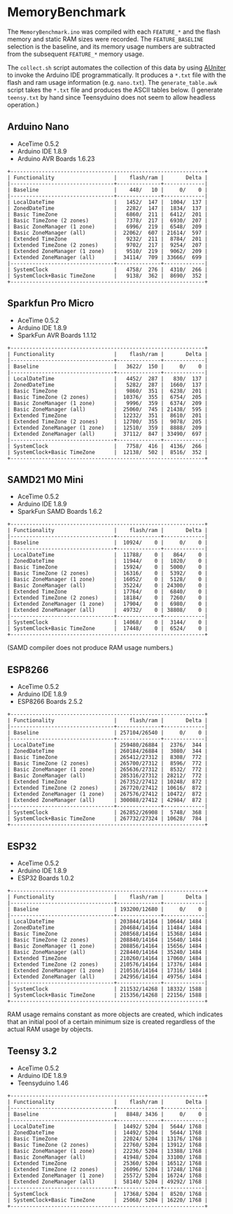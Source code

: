 # MemoryBenchmark

The `MemoryBenchmark.ino` was compiled with each `FEATURE_*` and the flash
memory and static RAM sizes were recorded. The `FEATURE_BASELINE` selection is
the baseline, and its memory usage  numbers are subtracted from the subsequent
`FEATURE_*` memory usage.

The `collect.sh` script automates the collection of this data by using
[AUniter](https://github.com/bxparks/AUniter) to invoke the Arduino IDE
programmatically. It produces a `*.txt` file with the flash and ram usage
information (e.g. `nano.txt`). The `generate_table.awk` script takes the `*.txt`
file and produces the ASCII tables below. (I generate `teensy.txt` by hand since
Teensyduino does not seem to allow headless operation.)

## Arduino Nano

* AceTime 0.5.2
* Arduino IDE 1.8.9
* Arduino AVR Boards 1.6.23

```
+--------------------------------------------------------------+
| Functionality                   |    flash/ram |       Delta |
|---------------------------------+--------------+-------------|
| Baseline                        |    448/   10 |     0/    0 |
|---------------------------------+--------------+-------------|
| LocalDateTime                   |   1452/  147 |  1004/  137 |
| ZonedDateTime                   |   2282/  147 |  1834/  137 |
| Basic TimeZone                  |   6860/  211 |  6412/  201 |
| Basic TimeZone (2 zones)        |   7378/  217 |  6930/  207 |
| Basic ZoneManager (1 zone)      |   6996/  219 |  6548/  209 |
| Basic ZoneManager (all)         |  22062/  607 | 21614/  597 |
| Extended TimeZone               |   9232/  211 |  8784/  201 |
| Extended TimeZone (2 zones)     |   9702/  217 |  9254/  207 |
| Extended ZoneManager (1 zone)   |   9510/  219 |  9062/  209 |
| Extended ZoneManager (all)      |  34114/  709 | 33666/  699 |
|---------------------------------+--------------+-------------|
| SystemClock                     |   4758/  276 |  4310/  266 |
| SystemClock+Basic TimeZone      |   9138/  362 |  8690/  352 |
+--------------------------------------------------------------+
```

## Sparkfun Pro Micro

* AceTime 0.5.2
* Arduino IDE 1.8.9
* SparkFun AVR Boards 1.1.12

```
+--------------------------------------------------------------+
| Functionality                   |    flash/ram |       Delta |
|---------------------------------+--------------+-------------|
| Baseline                        |   3622/  150 |     0/    0 |
|---------------------------------+--------------+-------------|
| LocalDateTime                   |   4452/  287 |   830/  137 |
| ZonedDateTime                   |   5282/  287 |  1660/  137 |
| Basic TimeZone                  |   9860/  351 |  6238/  201 |
| Basic TimeZone (2 zones)        |  10376/  355 |  6754/  205 |
| Basic ZoneManager (1 zone)      |   9996/  359 |  6374/  209 |
| Basic ZoneManager (all)         |  25060/  745 | 21438/  595 |
| Extended TimeZone               |  12232/  351 |  8610/  201 |
| Extended TimeZone (2 zones)     |  12700/  355 |  9078/  205 |
| Extended ZoneManager (1 zone)   |  12510/  359 |  8888/  209 |
| Extended ZoneManager (all)      |  37112/  847 | 33490/  697 |
|---------------------------------+--------------+-------------|
| SystemClock                     |   7758/  416 |  4136/  266 |
| SystemClock+Basic TimeZone      |  12138/  502 |  8516/  352 |
+--------------------------------------------------------------+
```

## SAMD21 M0 Mini

* AceTime 0.5.2
* Arduino IDE 1.8.9
* SparkFun SAMD Boards 1.6.2

```
+--------------------------------------------------------------+
| Functionality                   |    flash/ram |       Delta |
|---------------------------------+--------------+-------------|
| Baseline                        |  10924/    0 |     0/    0 |
|---------------------------------+--------------+-------------|
| LocalDateTime                   |  11788/    0 |   864/    0 |
| ZonedDateTime                   |  11944/    0 |  1020/    0 |
| Basic TimeZone                  |  15924/    0 |  5000/    0 |
| Basic TimeZone (2 zones)        |  16316/    0 |  5392/    0 |
| Basic ZoneManager (1 zone)      |  16052/    0 |  5128/    0 |
| Basic ZoneManager (all)         |  35224/    0 | 24300/    0 |
| Extended TimeZone               |  17764/    0 |  6840/    0 |
| Extended TimeZone (2 zones)     |  18184/    0 |  7260/    0 |
| Extended ZoneManager (1 zone)   |  17904/    0 |  6980/    0 |
| Extended ZoneManager (all)      |  49732/    0 | 38808/    0 |
|---------------------------------+--------------+-------------|
| SystemClock                     |  14068/    0 |  3144/    0 |
| SystemClock+Basic TimeZone      |  17448/    0 |  6524/    0 |
+--------------------------------------------------------------+
```

(SAMD compiler does not produce RAM usage numbers.)

## ESP8266

* AceTime 0.5.2
* Arduino IDE 1.8.9
* ESP8266 Boards 2.5.2

```
+--------------------------------------------------------------+
| Functionality                   |    flash/ram |       Delta |
|---------------------------------+--------------+-------------|
| Baseline                        | 257104/26540 |     0/    0 |
|---------------------------------+--------------+-------------|
| LocalDateTime                   | 259480/26884 |  2376/  344 |
| ZonedDateTime                   | 260184/26884 |  3080/  344 |
| Basic TimeZone                  | 265412/27312 |  8308/  772 |
| Basic TimeZone (2 zones)        | 265700/27312 |  8596/  772 |
| Basic ZoneManager (1 zone)      | 265636/27312 |  8532/  772 |
| Basic ZoneManager (all)         | 285316/27312 | 28212/  772 |
| Extended TimeZone               | 267352/27412 | 10248/  872 |
| Extended TimeZone (2 zones)     | 267720/27412 | 10616/  872 |
| Extended ZoneManager (1 zone)   | 267576/27412 | 10472/  872 |
| Extended ZoneManager (all)      | 300088/27412 | 42984/  872 |
|---------------------------------+--------------+-------------|
| SystemClock                     | 262852/26908 |  5748/  368 |
| SystemClock+Basic TimeZone      | 267732/27324 | 10628/  784 |
+--------------------------------------------------------------+
```

## ESP32

* AceTime 0.5.2
* Arduino IDE 1.8.9
* ESP32 Boards 1.0.2

```
+--------------------------------------------------------------+
| Functionality                   |    flash/ram |       Delta |
|---------------------------------+--------------+-------------|
| Baseline                        | 193200/12680 |     0/    0 |
|---------------------------------+--------------+-------------|
| LocalDateTime                   | 203844/14164 | 10644/ 1484 |
| ZonedDateTime                   | 204684/14164 | 11484/ 1484 |
| Basic TimeZone                  | 208568/14164 | 15368/ 1484 |
| Basic TimeZone (2 zones)        | 208840/14164 | 15640/ 1484 |
| Basic ZoneManager (1 zone)      | 208856/14164 | 15656/ 1484 |
| Basic ZoneManager (all)         | 228440/14164 | 35240/ 1484 |
| Extended TimeZone               | 210260/14164 | 17060/ 1484 |
| Extended TimeZone (2 zones)     | 210576/14164 | 17376/ 1484 |
| Extended ZoneManager (1 zone)   | 210516/14164 | 17316/ 1484 |
| Extended ZoneManager (all)      | 242956/14164 | 49756/ 1484 |
|---------------------------------+--------------+-------------|
| SystemClock                     | 211532/14268 | 18332/ 1588 |
| SystemClock+Basic TimeZone      | 215356/14268 | 22156/ 1588 |
+--------------------------------------------------------------+
```

RAM usage remains constant as more objects are created, which indicates that an
initial pool of a certain minimum size is created regardless of the actual RAM
usage by objects.

## Teensy 3.2

* AceTime 0.5.2
* Arduino IDE 1.8.9
* Teensyduino 1.46

```
+--------------------------------------------------------------+
| Functionality                   |    flash/ram |       Delta |
|---------------------------------+--------------+-------------|
| Baseline                        |   8848/ 3436 |     0/    0 |
|---------------------------------+--------------+-------------|
| LocalDateTime                   |  14492/ 5204 |  5644/ 1768 |
| ZonedDateTime                   |  14492/ 5204 |  5644/ 1768 |
| Basic TimeZone                  |  22024/ 5204 | 13176/ 1768 |
| Basic TimeZone (2 zones)        |  22760/ 5204 | 13912/ 1768 |
| Basic ZoneManager (1 zone)      |  22236/ 5204 | 13388/ 1768 |
| Basic ZoneManager (all)         |  41948/ 5204 | 33100/ 1768 |
| Extended TimeZone               |  25360/ 5204 | 16512/ 1768 |
| Extended TimeZone (2 zones)     |  26096/ 5204 | 17248/ 1768 |
| Extended ZoneManager (1 zone)   |  25572/ 5204 | 16724/ 1768 |
| Extended ZoneManager (all)      |  58140/ 5204 | 49292/ 1768 |
|---------------------------------+--------------+-------------|
| SystemClock                     |  17368/ 5204 |  8520/ 1768 |
| SystemClock+Basic TimeZone      |  25068/ 5204 | 16220/ 1768 |
+--------------------------------------------------------------+
```
